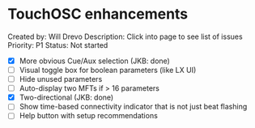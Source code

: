 # TouchOSC enhancements

Created by: Will Drevo
Description: Click into page to see list of issues
Priority: P1
Status: Not started

- [x]  More obvious Cue/Aux selection (JKB: done)
- [ ]  Visual toggle box for boolean parameters (like LX UI)
- [ ]  Hide unused parameters
- [ ]  Auto-display two MFTs if > 16 parameters
- [x]  Two-directional (JKB: done)
- [ ]  Show time-based connectivity indicator that is not just beat flashing
- [ ]  Help button with setup recommendations
